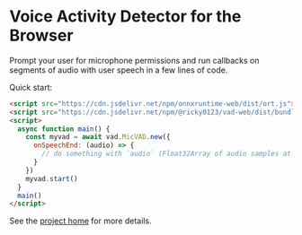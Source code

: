 # Voice Activity Detector for the Browser

Prompt your user for microphone permissions and run callbacks on segments of audio with user speech in a few lines of code.

Quick start:
```html
<script src="https://cdn.jsdelivr.net/npm/onnxruntime-web/dist/ort.js"></script>
<script src="https://cdn.jsdelivr.net/npm/@ricky0123/vad-web/dist/bundle.min.js"></script>
<script>
  async function main() {
    const myvad = await vad.MicVAD.new({
      onSpeechEnd: (audio) => {
        // do something with `audio` (Float32Array of audio samples at sample rate 16000)...
      }
    })
    myvad.start()
  }
  main()
</script>
```

See the [project home](https://github.com/ricky0123/vad) for more details.
